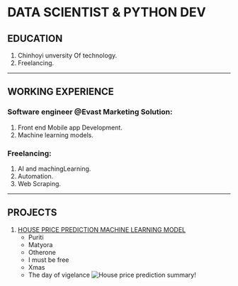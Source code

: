 # DATA SCIENTIST & PYTHON DEV

## EDUCATION

1. Chinhoyi unversity Of technology.
2. Freelancing.

---

## WORKING EXPERIENCE

### Software engineer @Evast Marketing Solution:

1. Front end Mobile app Development.
2. Machine learning models.

### Freelancing:

1. AI and machingLearning.
2. Automation.
3. Web Scraping.

---

## PROJECTS

1. [HOUSE PRICE PREDICTION MACHINE LEARNING MODEL](https://github.com/Brizleirtee/Regression_Machine_Learning)
   - Puriti
   - Matyora
   - Otherone
   - I must be free
   - Xmas
   - The day of vigelance
 ![House price prediction summary!](../house_price/predshouse.png "reg")
     


